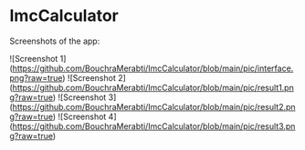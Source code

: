 # ImcCalculator

Screenshots of the app:

![Screenshot 1] (https://github.com/BouchraMerabti/ImcCalculator/blob/main/pic/interface.png?raw=true)
![Screenshot 2] (https://github.com/BouchraMerabti/ImcCalculator/blob/main/pic/result1.png?raw=true)
![Screenshot 3] (https://github.com/BouchraMerabti/ImcCalculator/blob/main/pic/result2.png?raw=true)
![Screenshot 4] (https://github.com/BouchraMerabti/ImcCalculator/blob/main/pic/result3.png?raw=true)

